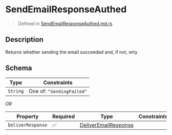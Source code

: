 # SendEmailResponseAuthed
> Defined in [SendEmailResponseAuthed.md.rs](../../../routes/native/send_email/../../interface/src/interface/routes/native/send_email)

## Description
Returns whether sending the email succeeded and, if not, why

## Schema

| Type | Constraints |
| --- | --- |
| `String` | One of: `"SendingFailed"` |

*OR*

| Property | Required | Type | Constraints |
| --- | --- | --- | --- |
| `DeliverResponse` | ✅ | [DeliverEmailResponse](../../../routes/foreign/deliver_email/DeliverEmailResponse.md) |     | 


